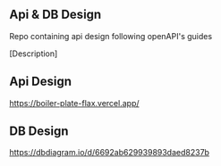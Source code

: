 ## Api & DB Design
Repo containing api design following openAPI's guides

[Description]

## Api Design
https://boiler-plate-flax.vercel.app/

## DB Design
https://dbdiagram.io/d/6692ab629939893daed8237b
